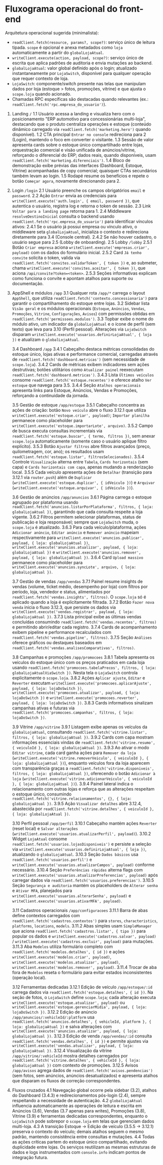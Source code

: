 # Fluxograma operacional do front-end

Arquitetura operacional sugerida (minimalista):
- `readClient.fetch(resource, params?, scope?)`: serviço único de leitura tipada. `scope` é opcional e anexa metadados como `loja` automaticamente a partir do `globalLojaAtual`.
- `writeClient.execute(action, payload, scope?)`: serviço único de escrita que aplica padrões de auditoria e envia mutações ao backend.
- `globalLojaAtual`: valor global definido após o login; atualizado instantaneamente por `LojaSwitch`, disponível para qualquer operação que requer contexto de loja.
- `LojaSwitch`: componente/switch presente nas telas que manipulam dados por loja (estoque > fotos, promoções, vitrine) e que ajusta o `scope.loja` quando acionado.
- Chamadas RPC específicas são destacadas quando relevantes (ex.: `readClient.fetch('rpc.empresa_do_usuario')`).

1. Landing `/`
   1.1 Usuário acessa a landing e visualiza hero com o posicionamento "ERP automotivo para concessionárias multi-loja", destacando que o produto centraliza operações e estoque (conteúdo dinâmico carregado via `readClient.fetch('marketing.hero')` quando disponível).
   1.2 CTA principal `Entrar no console` redireciona para 2 (Login), mantendo o foco em converter o visitante.
   1.3 Sessão de valor apresenta cards sobre o estoque único compartilhado entre lojas, orquestração comercial e visão unificada de anúncios/vitrine, reforçando o diferencial do ERP; dados reais, quando disponíveis, usam `readClient.fetch('marketing.diferenciais')`.
   1.4 Bloco de demonstração exibe prévias das interfaces (Dashboard, Estoque, Vitrine) acompanhadas de copy comercial; quaisquer CTAs secundários também levam ao login.
   1.5 Rodapé resume os benefícios e repete o botão `Começar agora`, novamente direcionando para 2.

2. Login `/login`
   2.1 Usuário preenche os campos obrigatórios `email` e `password`.
   2.2 Ação `Entrar` envia as credenciais para `writeClient.execute('auth.login', { email, password })`, que autentica o usuário, registra log e retorna o token de sessão.
   2.3 Link `Voltar para a landing page` retorna para 1.
   2.4 Middleware `resolveDestinoInicial` consulta o backend usando `readClient.fetch('rpc.empresa_do_usuario')` para identificar vínculos ativos:
       2.4.1 Se o usuário já possui empresa ou vínculo ativo, o middleware seta `globalLojaAtual`, inicializa o contexto e redireciona diretamente para 3.4 (Console central).
       2.4.2 Se não houver cadastro, o usuário segue para 2.5 (Lobby de onboarding).
   2.5 Lobby `/lobby`
       2.5.1 Botão `Criar empresa` aciona `writeClient.execute('empresas.criar', payload)` com os dados do formulário inicial.
       2.5.2 Card `Já tenho convite` solicita o token, valida via `readClient.fetch('convites.validarToken', { token })` e, ao submeter, chama `writeClient.execute('convites.aceitar', { token })`, que aciona `/api/convite?token=<token>`.
       2.5.3 Seções informativas explicam como funciona o convite e apontam atalhos para suporte ou documentação.

3. AppShell e módulos `/app`
   3.1 Qualquer rota `/app/*` carrega o layout `AppShell`, que utiliza `readClient.fetch('contexto.concessionaria')` para garantir o compartilhamento do estoque entre lojas.
   3.2 Sidebar lista `Visão geral` e os módulos operacionais (`Estoque`, `Anúncios`, `Vendas`, `Promoções`, `Vitrine`, `Configurações`, `Avisos`) com permissões obtidas em `readClient.fetch('permissoes.modulos')`.
   3.3 Topbar exibe o nome do módulo ativo, um indicador da `globalLojaAtual` e o ícone de perfil (sem texto) que leva para 3.10 (Perfil pessoal). Alterações via `LojaSwitch` disparam `writeClient.execute('usuarios.definirLojaAtual', { loja })` e atualizam o `globalLojaAtual`.

   3.4 Dashboard `/app`
       3.4.1 Cabeçalho destaca métricas consolidadas do estoque único, lojas ativas e performance comercial, carregadas através de `readClient.fetch('dashboard.metricas')` (sem necessidade de `scope.loja`).
        3.4.2 Cards de métricas exibem indicadores sem ações destrutivas; botões utilitários como `Atualizar painel` reexecutam `readClient.fetch('dashboard.metricas')`.
       3.4.3 Lista `Últimos veículos` consome `readClient.fetch('estoque.recentes')` e oferece atalho `Ver estoque` que navega para 3.5.
       3.4.4 Seção `Atalhos operacionais` apresenta links para Estoque, Anúncios, Vendas e Promoções, reforçando a continuidade da jornada.

   3.5 Gestão de estoque `/app/estoque`
       3.5.1 Cabeçalho concentra as ações de criação: botão `Novo veículo` abre o fluxo 3.12.1 que utiliza `writeClient.execute('estoque.criar', payload)`; `Importar planilha` permanece como placeholder para `writeClient.execute('estoque.importarLote', arquivo)`.
       3.5.2 Campo de busca executa consultas incrementais via `readClient.fetch('estoque.buscar', { termo, filtros })`, sem anexar `scope.loja` automaticamente (somente caso o usuário aplique filtro explícito).
       3.5.3 Botão `Ajustar filtros` abre filtros avançados (preço, quilometragem, cor, ano); os resultados usam `readClient.fetch('estoque.listar', filtrosSelecionados)`.
       3.5.4 Controle `Visualização` alterna entre `Tabela`, `Cards horizontais` (sem capa) e `Cards horizontais com capa`, apenas mudando a renderização local.
       3.5.5 Cada veículo apresenta ações de `Detalhar` (transição para 3.12.1 via `router.push`) além de `Duplicar` (`writeClient.execute('estoque.duplicar', { idVeiculo })`) e `Arquivar` (`writeClient.execute('estoque.arquivar', { idVeiculo })`).

   3.6 Gestão de anúncios `/app/anuncios`
       3.6.1 Página carrega o estoque agrupado por plataforma usando `readClient.fetch('anuncios.listarPorPlataforma', filtros, { loja: globalLojaAtual })`, garantindo que cada consulta respeite a loja vigente.
       3.6.2 Filtros permitem selecionar plataformas, status de publicação e loja responsável; sempre que `LojaSwitch` muda, o `scope.loja` é atualizado.
       3.6.3 Para cada veículo/plataforma, ações `Adicionar anúncio`, `Editar anúncio` e `Remover anúncio` mapeiam respectivamente para `writeClient.execute('anuncios.publicar', payload, { loja: globalLojaAtual })`, `writeClient.execute('anuncios.atualizar', payload, { loja: globalLojaAtual })` e `writeClient.execute('anuncios.remover', payload, { loja: globalLojaAtual })`.
       3.6.4 Card `Upload massivo` permanece como placeholder para `writeClient.execute('anuncios.syncLote', arquivo, { loja: globalLojaAtual })`.

   3.7 Gestão de vendas `/app/vendas`
       3.7.1 Painel resume insights de vendas (volume, ticket médio, desempenho por loja) com filtros por período, loja, vendedor e status, alimentados por `readClient.fetch('vendas.insights', filtros)`. O `scope.loja` só é aplicado quando a loja é explicitamente filtrada.
       3.7.2 Botão `Fazer nova venda` inicia o fluxo 3.12.3, que persiste os dados via `writeClient.execute('vendas.registrar', payload, { loja: globalLojaAtual })`.
       3.7.3 Lista principal exibe as últimas vendas concluídas consumindo `readClient.fetch('vendas.recentes', filtros)` e permitindo abrir/editar cada registro.
       3.7.4 Cards de acompanhamento exibem pipeline e performance recalculados com `readClient.fetch('vendas.pipeline', filtros)`.
       3.7.5 Seção `Análises` oferece gráficos ou destaques baseados em `readClient.fetch('vendas.analisesComparativas', filtros)`.

   3.8 Campanhas e promoções `/app/promocoes`
       3.8.1 Tabela apresenta os veículos do estoque único com os preços praticados em cada loja usando `readClient.fetch('promocoes.tabelaPrecos', filtros, { loja: globalLojaAtualViaSwitch })`. Nesta tela o `LojaSwitch` controla explicitamente o `scope.loja`.
       3.8.2 Ações `Aplicar ajuste`, `Editar` e `Reverter` executam `writeClient.execute('promocoes.aplicarAjuste', payload, { loja: lojaDoSwitch })`, `writeClient.execute('promocoes.atualizar', payload, { loja: lojaDoSwitch })` e `writeClient.execute('promocoes.reverter', payload, { loja: lojaDoSwitch })`.
       3.8.3 Cards informativos sinalizam campanhas ativas e futuras via `readClient.fetch('promocoes.campanhas', filtros, { loja: lojaDoSwitch })`.

   3.9 Vitrine `/app/vitrine`
       3.9.1 Listagem exibe apenas os veículos da `globalLojaAtual`, consultando `readClient.fetch('vitrine.listar', filtros, { loja: globalLojaAtual })`.
       3.9.2 Cards com capa mostram informações essenciais vindas de `readClient.fetch('vitrine.resumo', { veiculoId }, { loja: globalLojaAtual })`.
       3.9.3 Ao ativar o modo `Editar vitrine`, cada card ganha ações para `Remover da loja` (`writeClient.execute('vitrine.removerVeiculo', { veiculoId }, { loja: globalLojaAtual })`), enquanto veículos fora da loja aparecem com transparência graças a `readClient.fetch('vitrine.disponiveis', filtros, { loja: globalLojaAtual })`, oferecendo o botão `Adicionar à loja` (`writeClient.execute('vitrine.adicionarVeiculo', { veiculoId }, { loja: globalLojaAtual })`).
       3.9.4 Painel lateral indica o relacionamento com outras lojas e reforça que as alterações respeitam o estoque único, consumindo `readClient.fetch('vitrine.relacionamentos', {}, { loja: globalLojaAtual })`.
       3.9.5 Ação `Visualizar detalhes` abre 3.12.4, abastecida por `readClient.fetch('vitrine.detalhes', { veiculoId }, { loja: globalLojaAtual })`.

   3.10 Perfil pessoal `/app/perfil`
       3.10.1 Cabeçalho mantém ações `Reverter` (reset local) e `Salvar alterações` (`writeClient.execute('usuarios.atualizarPerfil', payload)`).
       3.10.2 Widget `LojaAtual` consome `readClient.fetch('usuarios.lojasDisponiveis')` e persiste a seleção via `writeClient.execute('usuarios.definirLojaAtual', { loja })`, atualizando o `globalLojaAtual`.
       3.10.3 Seção `Dados básicos` usa `readClient.fetch('usuarios.perfil')` e `writeClient.execute('usuarios.atualizarCampos', payload)` conforme necessário.
       3.10.4 Seção `Preferências rápidas` alterna flags com `writeClient.execute('usuarios.atualizarPreferencias', payload)` após carregar dados via `readClient.fetch('usuarios.preferencias')`.
       3.10.5 Seção `Segurança e auditoria` mantém os placeholders de `Alterar senha` e `Ativar MFA`, planejados para `writeClient.execute('usuarios.alterarSenha', payload)` e `writeClient.execute('usuarios.ativarMFA', payload)`.

   3.11 Cadastros operacionais `/app/configuracoes`
       3.11.1 Barra de abas define contextos carregados com `readClient.fetch('cadastros.contextos')` para `stores`, `characteristics`, `platforms`, `locations`, `models`.
       3.11.2 Abas simples usam `SimpleManager` que aciona `readClient.fetch('cadastros.listar', { tipo })` para popular os dados e `writeClient.execute('cadastros.salvar', payload)` / `writeClient.execute('cadastros.excluir', payload)` para mutações.
       3.11.3 Aba `Modelos` utiliza formulário completo com `readClient.fetch('modelos.detalhes', { id })` e ações `writeClient.execute('modelos.criar', payload)`, `writeClient.execute('modelos.atualizar', payload)`, `writeClient.execute('modelos.remover', payload)`.
       3.11.4 Trocar de aba fora de `Modelos` reseta o formulário para evitar estados inconsistentes (operação local).

   3.12 Ferramentas dedicadas
       3.12.1 Edição de veículo `/app/estoque/:id` carrega dados via `readClient.fetch('estoque.detalhes', { id })`. Na seção de fotos, o `LojaSwitch` define `scope.loja`; cada alteração executa `writeClient.execute('estoque.atualizar', payload)` ou `writeClient.execute('estoque.gerenciarMidia', payload, { loja: lojaDoSwitch })`.
       3.12.2 Edição de anúncio `/app/anuncios/:vehicleId/:platform` usa `readClient.fetch('anuncios.detalhes', { vehicleId, platform }, { loja: globalLojaAtual })` e salva alterações com `writeClient.execute('anuncios.atualizar', payload, { loja: globalLojaAtual })`.
       3.12.3 Edição de venda `/app/vendas/:id` consulta `readClient.fetch('vendas.detalhes', { id })` e permite ajustes via `writeClient.execute('vendas.atualizar', payload, { loja: globalLojaAtual })`.
       3.12.4 Visualização da vitrine `/app/vitrine/:vehicleId` mostra detalhes carregados por `readClient.fetch('vitrine.detalhes', { vehicleId }, { loja: globalLojaAtual })` com contexto de promoções.
       3.12.5 Avisos `/app/avisos` agrega dados de `readClient.fetch('avisos.pendencias')` (sem fotos, sem anúncios, anúncios desatualizados) e apresenta atalhos que disparam os fluxos de correção correspondentes.

4. Fluxos cruzados
   4.1 Navegação global ocorre pela sidebar (3.2), atalhos do Dashboard (3.4.3) e redirecionamentos pós-login (2.4), sempre respeitando a necessidade de autenticação.
   4.2 `globalLojaAtual` influencia automaticamente as operações de leitura e escrita em Anúncios (3.6), Vendas (3.7 apenas para writes), Promoções (3.8), Vitrine (3.9) e ferramentas dedicadas correspondentes, enquanto o `LojaSwitch` pode sobrepor o `scope.loja` em telas que gerenciam dados multi-loja.
   4.3 A transição Estoque → Edição de veículo (3.5.5 → 3.12.1) preserva o contexto do veículo; demais atalhos seguem o mesmo padrão, mantendo consistência entre consultas e mutações.
   4.4 Todas as ações críticas partem do estoque único compartilhado, evitando duplicidade entre lojas. Os serviços reutilizam as mesmas estruturas de dados e logs instrumentados com `console.info` indicam pontos de integração futura.

